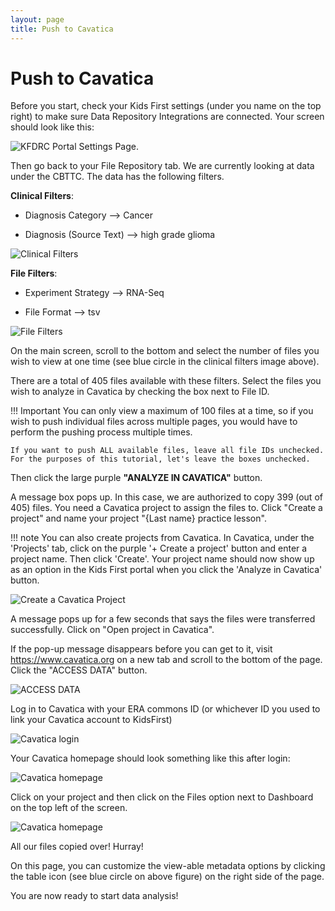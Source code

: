 ```yaml
---
layout: page
title: Push to Cavatica
---
```


Push to Cavatica
================

Before you start, check your Kids First settings (under you name on the top right) to make sure Data Repository Integrations are connected. Your screen should look like this:

![**KFDRC Portal Settings Page.**](../../images/kf_settings_10.png)

Then go back to your File Repository tab. We are currently looking at data under the CBTTC. The data has the following filters.

**Clinical Filters**:

- Diagnosis Category --> Cancer

- Diagnosis (Source Text) --> high grade glioma

![**Clinical Filters**](../../images/Clinical_Filters_11.png)

**File Filters**:

- Experiment Strategy --> RNA-Seq

- File Format --> tsv

![**File Filters**](../../images/File_Filters_12.png)

On the main screen, scroll to the bottom and select the number of files you wish to view at one time (see blue circle in the clinical filters image above).

There are a total of 405 files available with these filters. Select the files you wish to analyze in Cavatica by checking the box next to File ID.

!!! Important
    You can only view a maximum of 100 files at a time, so if you wish to push individual files across multiple pages, you would have to perform the pushing process multiple times.

    If you want to push ALL available files, leave all file IDs unchecked. For the purposes of this tutorial, let's leave the boxes unchecked.

Then click the large purple **"ANALYZE IN CAVATICA"** button.

 A message box pops up. In this case, we are authorized to copy 399 (out of 405) files. You need a Cavatica project to assign the files to. Click "Create a project" and name your project "{Last name} practice lesson". 
 
!!! note
    You can also create projects from Cavatica. In Cavatica, under the 'Projects' tab, click on the purple '+ Create a project' button and enter a project name. Then click 'Create'. Your project name should now show up as an option in the Kids First portal when you click the 'Analyze in Cavatica' button.

 ![**Create a Cavatica Project**](../../images/cavatica_project_created_13.png)

 A message pops up for a few seconds that says the files were transferred successfully. Click on "Open project in Cavatica".

 If the pop-up message disappears before you can get to it, visit <https://www.cavatica.org> on a new tab and scroll to the bottom of the page. Click the "ACCESS DATA" button.

 ![**ACCESS DATA**](../../images/access_data_14.png)

 Log in to Cavatica with your ERA commons ID (or whichever ID you used to link your Cavatica account to KidsFirst)

![**Cavatica login**](../../images/cavatica_login_15.png)

 Your Cavatica homepage should look something like this after login:

![**Cavatica homepage**](../../images/cavatic_homepage_16.png)

 Click on your project and then click on the Files option next to Dashboard on the top left of the screen.

 ![**Cavatica homepage**](../../images/cavatica_metadata_17.png)


All our files copied over! Hurray!

On this page, you can customize the view-able metadata options by clicking the table icon (see blue circle on above figure) on the right side of the page.

You are now ready to start data analysis!
